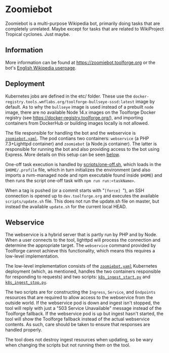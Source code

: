 # Zoomiebot
Zoomiebot is a multi-purpose Wikipedia bot, primarily doing tasks that are completely unrelated. Maybe except for tasks that are related to WikiProject Tropical cyclones. Just maybe.

## Information
More information can be found at https://zoomiebot.toolforge.org or the bot's [English Wikipedia userpage](https://en.wikipedia.org/wiki/User:Zoomiebot).

## Deployment
Kubernetes jobs are defined in the etc/ folder. These use the `docker-registry.tools.wmflabs.org/toolforge-bullseye-sssd:latest` image by default. As to why the `bullseye` image is used instead of a prebuilt `node` image, there are no available Node 14.x images on the Toolforge Docker registry (see https://docker-registry.toolforge.org/), and importing containers from DockerHub or building images locally is not allowed.

The file responsible for handling the bot and the webservice is [`zoomiebot.yaml`](/etc/k8s/zoomiebot.yaml). The pod contians two containers: `webservice` (a PHP 7.3+Lighttpd container) and `zoomiebot` (a Node.js container). The latter is responsible for running the bot and also providing access to the bot using Express. More details on this setup can be seen [below](#Webservice).

One-off task execution is handled by [scripts/one-off.sh](/scripts/one-off.sh), which loads in the `$HOME/.profile` file, which in turn initializes the environment (and also imports a nvm-managed node and npm executable found inside `$HOME`) and then runs the script one-off task with `npm run run:<taskName>`.

When a tag is pushed (or a commit starts with "`[force] `"), an SSH connection is opened up to `dev.toolforge.org` and executes the available `scripts/update.sh` file. This does not run the update.sh file on master, but instead the available `update.sh` for the current local HEAD.

## Webservice
The webservice is a hybrid server that is partly run by PHP and by Node. When a user connects to the tool, lighttpd will process the connection and determine the appropriate target. The `webservice` command provided by Toolforge cannot achieve this functionality, which means this requires a low-level implementation.

The low-level implementation consists of the [`zoomiebot.yaml`](/etc/k8s/zoomiebot.yaml) Kubernetes deployment (which, as mentioned, handles the two containers responsible for responding to requests) and two scripts: [`k8s_ingest_start.py`](/scripts/k8s_ingest_start.py) and [`k8s_ingest_stop.py`](/scripts/k8s_ingest_stop.py).

The two scripts are for constructing the `Ingress`, `Service`, and `Endpoints` resources that are required to allow access to the webservice from the outside world. If the webservice pod is down and ingest isn't stopped, the tool will reply with just a "503 Service Unavailable" message instead of the Toolforge fallback. If the webservice pod is up but ingest hasn't started, the tool will show the Toolforge fallback instead of the actual webservice contents. As such, care should be taken to ensure that responses are handled properly.

The tool does not destroy ingest resources when updating, so be wary when changing the scripts but not running them on the tool.
